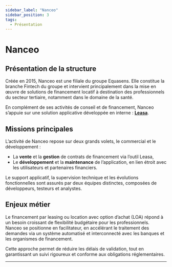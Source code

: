 ```yaml
---
sidebar_label: "Nanceo"
sidebar_position: 3
tags:
  - Présentation
---
```


# Nanceo

## Présentation de la structure

Créée en 2015, Nanceo est une filiale du groupe Equasens. Elle constitue la branche Fintech du groupe et intervient principalement dans la mise en œuvre de solutions de financement locatif à destination des professionnels du secteur tertiaire, notamment dans le domaine de la santé.

En complément de ses activités de conseil et de financement, Nanceo s’appuie sur une solution applicative développée en interne : **[Leasa](./Leasa)**.

## Missions principales

L’activité de Nanceo repose sur deux grands volets, le commercial et le développement :

- La **vente** et la **gestion** de contrats de financement via l’outil Leasa,
- Le **développement** et la **maintenance** de l’application, en lien étroit avec les utilisateurs et partenaires financiers.

Le support applicatif, la supervision technique et les évolutions fonctionnelles sont assurés par deux équipes distinctes, composées de développeurs, testeurs et analystes.

## Enjeux métier

Le financement par leasing ou location avec option d’achat (LOA) répond à un besoin croissant de flexibilité budgétaire pour les professionnels. Nanceo se positionne en facilitateur, en accélérant le traitement des demandes via un système automatisé et interconnecté avec les banques et les organismes de financement.

Cette approche permet de réduire les délais de validation, tout en garantissant un suivi rigoureux et conforme aux obligations réglementaires.

---

